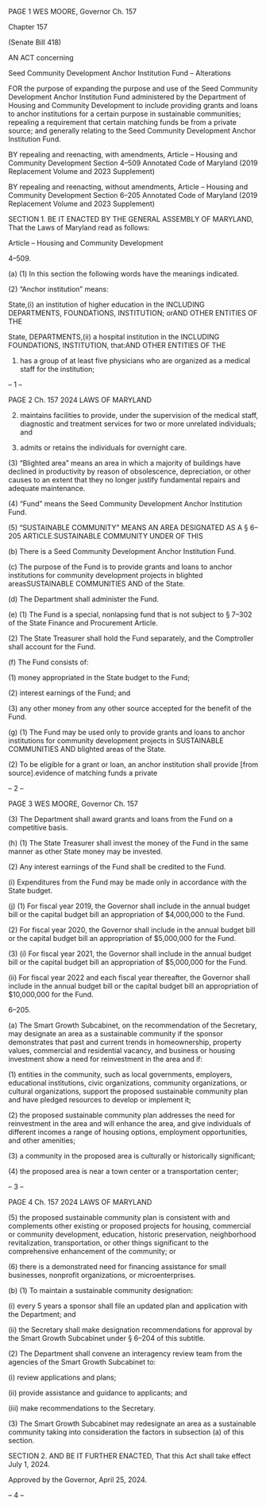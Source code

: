 PAGE 1
WES MOORE, Governor Ch. 157

Chapter 157

(Senate Bill 418)

AN ACT concerning

Seed Community Development Anchor Institution Fund – Alterations

FOR the purpose of expanding the purpose and use of the Seed Community Development
Anchor Institution Fund administered by the Department of Housing and
Community Development to include providing grants and loans to anchor
institutions for a certain purpose in sustainable communities; repealing a
requirement that certain matching funds be from a private source; and generally
relating to the Seed Community Development Anchor Institution Fund.

BY repealing and reenacting, with amendments,
Article – Housing and Community Development
Section 4–509
Annotated Code of Maryland
(2019 Replacement Volume and 2023 Supplement)

BY repealing and reenacting, without amendments,
Article – Housing and Community Development
Section 6–205
Annotated Code of Maryland
(2019 Replacement Volume and 2023 Supplement)

SECTION 1. BE IT ENACTED BY THE GENERAL ASSEMBLY OF MARYLAND,
That the Laws of Maryland read as follows:

Article – Housing and Community Development

4–509.

(a) (1) In this section the following words have the meanings indicated.

(2) “Anchor institution” means:

State,(i) an institution of higher education in the INCLUDING
DEPARTMENTS, FOUNDATIONS, INSTITUTION; orAND OTHER ENTITIES OF THE

State, DEPARTMENTS,(ii) a hospital institution in the INCLUDING
FOUNDATIONS, INSTITUTION, that:AND OTHER ENTITIES OF THE

1. has a group of at least five physicians who are organized
as a medical staff for the institution;

– 1 –

PAGE 2
Ch. 157 2024 LAWS OF MARYLAND

2. maintains facilities to provide, under the supervision of
the medical staff, diagnostic and treatment services for two or more unrelated individuals;
and

3. admits or retains the individuals for overnight care.

(3) “Blighted area” means an area in which a majority of buildings have
declined in productivity by reason of obsolescence, depreciation, or other causes to an extent
that they no longer justify fundamental repairs and adequate maintenance.

(4) “Fund” means the Seed Community Development Anchor Institution
Fund.

(5) “SUSTAINABLE COMMUNITY” MEANS AN AREA DESIGNATED AS A
§ 6–205 ARTICLE.SUSTAINABLE COMMUNITY UNDER OF THIS

(b) There is a Seed Community Development Anchor Institution Fund.

(c) The purpose of the Fund is to provide grants and loans to anchor institutions
for community development projects in blighted areasSUSTAINABLE COMMUNITIES AND
of the State.

(d) The Department shall administer the Fund.

(e) (1) The Fund is a special, nonlapsing fund that is not subject to § 7–302 of
the State Finance and Procurement Article.

(2) The State Treasurer shall hold the Fund separately, and the
Comptroller shall account for the Fund.

(f) The Fund consists of:

(1) money appropriated in the State budget to the Fund;

(2) interest earnings of the Fund; and

(3) any other money from any other source accepted for the benefit of the
Fund.

(g) (1) The Fund may be used only to provide grants and loans to anchor
institutions for community development projects in SUSTAINABLE COMMUNITIES AND
blighted areas of the State.

(2) To be eligible for a grant or loan, an anchor institution shall provide
[from source].evidence of matching funds a private

– 2 –

PAGE 3
WES MOORE, Governor Ch. 157

(3) The Department shall award grants and loans from the Fund on a
competitive basis.

(h) (1) The State Treasurer shall invest the money of the Fund in the same
manner as other State money may be invested.

(2) Any interest earnings of the Fund shall be credited to the Fund.

(i) Expenditures from the Fund may be made only in accordance with the State
budget.

(j) (1) For fiscal year 2019, the Governor shall include in the annual budget
bill or the capital budget bill an appropriation of $4,000,000 to the Fund.

(2) For fiscal year 2020, the Governor shall include in the annual budget
bill or the capital budget bill an appropriation of $5,000,000 for the Fund.

(3) (i) For fiscal year 2021, the Governor shall include in the annual
budget bill or the capital budget bill an appropriation of $5,000,000 for the Fund.

(ii) For fiscal year 2022 and each fiscal year thereafter, the Governor
shall include in the annual budget bill or the capital budget bill an appropriation of
$10,000,000 for the Fund.

6–205.

(a) The Smart Growth Subcabinet, on the recommendation of the Secretary, may
designate an area as a sustainable community if the sponsor demonstrates that past and
current trends in homeownership, property values, commercial and residential vacancy,
and business or housing investment show a need for reinvestment in the area and if:

(1) entities in the community, such as local governments, employers,
educational institutions, civic organizations, community organizations, or cultural
organizations, support the proposed sustainable community plan and have pledged
resources to develop or implement it;

(2) the proposed sustainable community plan addresses the need for
reinvestment in the area and will enhance the area, and give individuals of different
incomes a range of housing options, employment opportunities, and other amenities;

(3) a community in the proposed area is culturally or historically
significant;

(4) the proposed area is near a town center or a transportation center;

– 3 –

PAGE 4
Ch. 157 2024 LAWS OF MARYLAND

(5) the proposed sustainable community plan is consistent with and
complements other existing or proposed projects for housing, commercial or community
development, education, historic preservation, neighborhood revitalization, transportation,
or other things significant to the comprehensive enhancement of the community; or

(6) there is a demonstrated need for financing assistance for small
businesses, nonprofit organizations, or microenterprises.

(b) (1) To maintain a sustainable community designation:

(i) every 5 years a sponsor shall file an updated plan and application
with the Department; and

(ii) the Secretary shall make designation recommendations for
approval by the Smart Growth Subcabinet under § 6–204 of this subtitle.

(2) The Department shall convene an interagency review team from the
agencies of the Smart Growth Subcabinet to:

(i) review applications and plans;

(ii) provide assistance and guidance to applicants; and

(iii) make recommendations to the Secretary.

(3) The Smart Growth Subcabinet may redesignate an area as a
sustainable community taking into consideration the factors in subsection (a) of this
section.

SECTION 2. AND BE IT FURTHER ENACTED, That this Act shall take effect July
1, 2024.

Approved by the Governor, April 25, 2024.

– 4 –